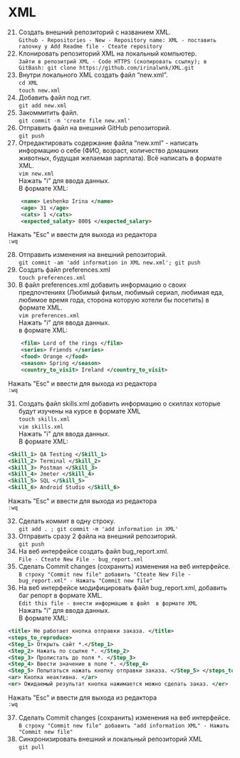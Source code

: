 # XML
21. Создать внешний репозиторий c названием XML.  
`Github - Repositories - New - Repository name: XML - поставить галочку у Add Readme file - Cteate repository`
22. Клонировать репозиторий XML на локальный компьютер.  
`Зайти в репозитрий XML - Code HTTPS (скопировать ссылку);
в GitBash:
git clone https://github.com/irinalwnk/XML.git`  
23. Внутри локального XML создать файл “new.xml”.  
`cd XML`  
`touch new.xml`   
24. Добавить файл под гит.  
`git add new.xml`  
25. Закоммитить файл.  
 `git commit -m 'create file new.xml'`  
26. Отправить файл на внешний GitHub репозиторий.    
`git push`  
27. Отредактировать содержание файла “new.xml” - написать информацию о себе (ФИО, возраст, количество домашних животных, будущая желаемая зарплата). Всё написать в формате XML.  
`vim new.xml `  
	Нажать "i" для ввода данных.  
	В формате XML:  
```XML
	<name> Leshenko Irina </name>  
	<age> 31 </age>  
	<cats> 1 </cats>  
	<expected_salaty> 800$ </expected_salary>  
```  
Нажать "Esc" и ввести для выхода из редактора      
	`:wq`   

28. Отправить изменения на внешний репозиторий.  
`git commit -am 'add information in XML new.xml'; git push`  
29. Создать файл preferences.xml  
`touch preferences.xml`  
30. В файл preferences.xml добавить информацию о своих предпочтениях (Любимый фильм, любимый сериал, любимая еда, любимое время года, сторона которую хотели бы посетить) в формате XML.  
`vim preferences.xml`  
Нажать "i" для ввода данных.   
	в формате XML:  
```XML
	<film> Lord of the rings </film>  
	<series> Friends </series>   
	<food> Orange </food>  
	<season> Spring </season>    
	<country_to_visit> Ireland </country_to_visit>  
```  
Нажать "Esc" и ввести для выхода из редактора  
`:wq`  

31. Создать файл skills.xml добавить информацию о скиллах которые будут изучены на курсе в формате XML  
`touch skills.xml`  
`vim skills.xml`   
	Нажать "i" для ввода данных.  
	В формате XML:  
```XML   
<Skill_1> QA Testing </Skill_1>  
<Skill_2> Terminal </Skill_2>    
<Skill_3> Postman </Skill_3>    
<Skill_4> Jmeter </Skill_4>    
<Skill_5> SQL </Skill_5>   
<Skill_6> Android Studio </Skill_6>  
```  
Нажать "Esc" и ввести для выхода из редактора   
`:wq`  

32. Сделать коммит в одну строку.  
`git add . ; git commit -m 'add information in XML'`  
33. Отправить сразу 2 файла на внешний репозиторий.  
`git push`  
34. На веб интерфейсе создать файл bug_report.xml.  
`File - Cteate New File - bug_report.xml`  
35. Сделать Commit changes (сохранить) изменения на веб интерфейсе.  
`В строку "Commit new file" добавить "Cteate New File - bug_report.xml" - Нажать "Commit new file"`  
36. На веб интерфейсе модифицировать файл bug_report.xml, добавить баг репорт в формате XML.  
`Edit this file - внести информацию в файл  в формате XML`   
	Нажать "i" для ввода данных.   
	В формате XML:   
```XML  
<title> Не работает кнопка отправки заказа. </title>  
<steps_to_reproduce>  
<Step_1> Открыть сайт *.</Step_1>  
<Step_2> Нажать по ссылке *. </Step_2>  
<Step_3> Пролистать до поля *. </Step_3>  
<Step_4> Ввести значение в поле *. </Step_4>  
<Step_5> Попытаться нажать кнопку отправки заказа. </Step_5> </steps_to_reproduce>  
<ar> Кнопка неактивна. </ar>  
<er> Ожидаемый результат кнопка нажимается можно сделать заказ. </er>  
```  
Нажать "Esc" и ввести для выхода из редактора   
`:wq`  

37. Сделать Commit changes (сохранить) изменения на веб интерфейсе.  
`В строку "Commit new file" добавить "add information XML" - Нажать "Commit new file"`  
38. Синхронизировать внешний и локальный репозиторий XML  
`git pull`

